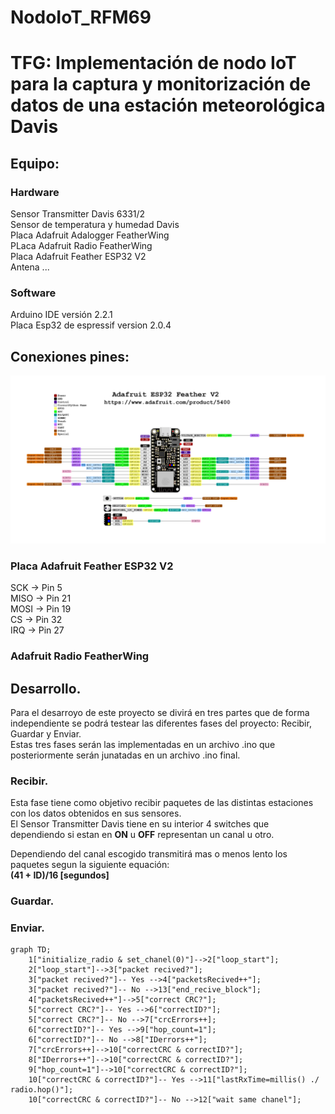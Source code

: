 # NodoIoT_RFM69
# TFG: Implementación de nodo IoT para la captura y monitorización de datos de una estación meteorológica Davis
## Equipo:
### Hardware
Sensor Transmitter Davis 6331/2  
Sensor de temperatura y humedad Davis  
Placa Adafruit Adalogger FeatherWing  
PLaca Adafruit Radio FeatherWing  
Placa Adafruit Feather ESP32 V2  
Antena ...  
### Software  
Arduino IDE versión 2.2.1  
Placa Esp32 de espressif version 2.0.4  
## Conexiones pines:

![Image text](https://github.com/DaniAntolin/NodoIoT_RFM69/blob/V1.0/imagenes/imagenes/adafruit_products_Adafruit_ESP32_Feather_V2_Pinout.png)

### Placa Adafruit Feather ESP32 V2
SCK -> Pin 5  
MISO -> Pin 21  
MOSI -> Pin 19   
CS -> Pin 32  
IRQ -> Pin 27  
### Adafruit Radio FeatherWing

## Desarrollo.
Para el desarroyo de este proyecto se divirá en tres partes que de forma independiente se podrá testear las diferentes fases del proyecto: Recibir, Guardar y Enviar.  
Estas tres fases serán las implementadas en un archivo .ino que posteriormente serán junatadas en un archivo .ino final.  
### Recibir.
Esta fase tiene como objetivo recibir paquetes de las distintas estaciones con los datos obtenidos en sus sensores.  
El Sensor Transmitter Davis tiene en su interior 4 switches que dependiendo si estan en **ON** u **OFF** representan un canal u otro.

Dependiendo del canal escogido transmitirá mas o menos lento los paquetes segun la siguiente equación:  
**(41 + ID)/16 [segundos]**  
### Guardar.
### Enviar.  




```mermaid
graph TD;
    1["initialize_radio & set_chanel(0)"]-->2["loop_start"];
    2["loop_start"]-->3["packet recived?"];
    3["packet recived?"]-- Yes -->4["packetsRecived++"];
    3["packet recived?"]-- No -->13["end_recive_block"];
    4["packetsRecived++"]-->5["correct CRC?"];
    5["correct CRC?"]-- Yes -->6["correctID?"];
    5["correct CRC?"]-- No -->7["crcErrors++];
    6["correctID?"]-- Yes -->9["hop_count=1"];
    6["correctID?"]-- No -->8["IDerrors++"];
    7["crcErrors++]-->10["correctCRC & correctID?"];
    8["IDerrors++"]-->10["correctCRC & correctID?"];
    9["hop_count=1"]-->10["correctCRC & correctID?"];
    10["correctCRC & correctID?"]-- Yes -->11["lastRxTime=millis() ./ radio.hop()"];
    10["correctCRC & correctID?"]-- No -->12["wait same chanel"];
    
```


 


